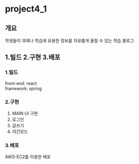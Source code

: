 # project4_1

## 개요
학생들이 과제나 학습에 유용한 정보를 자유롭게 올릴 수 있는 학습 블로그 

## 1.빌드 2.구현 3.배포

### 1.빌드
front-end: react    
framework: spring

### 2.구현
1. MAIN UI 구현
1. 로그인
1. 글쓰기
1. 야간모드

### 3.배포
AWS-EC2를 이용한 배포    


